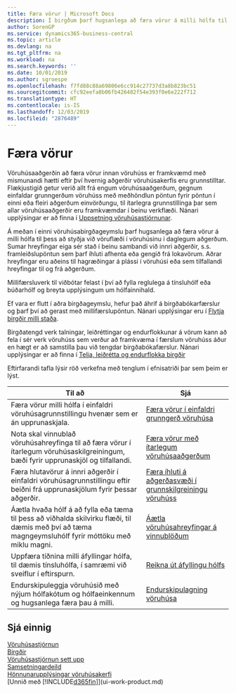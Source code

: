```yaml
---
title: Færa vörur | Microsoft Docs
description: Í birgðum þarf hugsanlega að færa vörur á milli hólfa til þess að styðja við flæði í vöruhúsinu í daglegum aðgerðum. Sumar hreyfingar eiga sér stað í beinu sambandi við innri aðgerðir, s.s. framleiðslupöntun sem þarf íhluti afhenta eða gengið frá lokavörum. Aðrar hreyfingar eru aðeins til hagræðingar á plássi í vöruhúsi eða sem tilfallandi hreyfingar til og frá aðgerðum.
author: SorenGP
ms.service: dynamics365-business-central
ms.topic: article
ms.devlang: na
ms.tgt_pltfrm: na
ms.workload: na
ms.search.keywords: ''
ms.date: 10/01/2019
ms.author: sgroespe
ms.openlocfilehash: f7fd88c88a69806e6cc914c27737d3a8b823bc51
ms.sourcegitcommit: cfc92eefa8b06fb426482f54e393f0e6e222f712
ms.translationtype: HT
ms.contentlocale: is-IS
ms.lasthandoff: 12/03/2019
ms.locfileid: "2876489"
---
```

# <a name="moving-items"></a>Færa vörur
Vöruhúsaaðgerðin að færa vörur innan vöruhúss er framkvæmd með mismunandi hætti eftir því hvernig aðgerðir vöruhúsakerfis eru grunnstilltar. Flækjustigið getur verið allt frá engum vöruhúsaaðgerðum, gegnum einfaldar grunngerðum vöruhúss með meðhöndlun pöntun fyrir pöntun í einni eða fleiri aðgerðum einvörðungu, til ítarlegra grunnstillinga þar sem allar vöruhúsaaðgerðir eru framkvæmdar í beinu verkflæði. Nánari upplýsingar er að finna í [Uppsetning vöruhúsastjórnunar](warehouse-setup-warehouse.md).

Á meðan í einni vöruhúsabirgðageymslu þarf hugsanlega að færa vörur á milli hólfa til þess að styðja við vöruflæði í vöruhúsinu í daglegum aðgerðum. Sumar hreyfingar eiga sér stað í beinu sambandi við innri aðgerðir, s.s. framleiðslupöntun sem þarf íhluti afhenta eða gengið frá lokavörum. Aðrar hreyfingar eru aðeins til hagræðingar á plássi í vöruhúsi eða sem tilfallandi hreyfingar til og frá aðgerðum.

Millifærsluverk til viðbótar felast í því að fylla reglulega á tínsluhólf eða búðarhólf og breyta upplýsingum um hólfainnihald.

Ef vara er flutt í aðra birgðageymslu, hefur það áhrif á birgðabókarfærslur og þarf því að gerast með millifærslupöntun. Nánari upplýsingar eru í [Flytja birgðir milli staða](inventory-how-transfer-between-locations.md).  

Birgðatengd verk talningar, leiðréttingar og endurflokkunar á vörum kann að fela í sér verk vöruhúss sem verður að framkvæma í færslum vöruhúss áður en hægt er að samstilla þau við tengdar birgðabókafærslur. Nánari upplýsingar er að finna í [Telja, leiðrétta og endurflokka birgðir](inventory-how-count-adjust-reclassify.md)  

 Eftirfarandi tafla lýsir röð verkefna með tenglum í efnisatriði þar sem þeim er lýst.   

|**Til að**|**Sjá**|  
|------------|-------------|  
|Færa vörur milli hólfa í einfaldri vöruhúsagrunnstillingu hvenær sem er án upprunaskjala.|[Færa vörur í einfaldri grunngerð vöruhúsa](warehouse-how-to-move-items-ad-hoc-in-basic-warehousing.md)|
|Nota skal vinnublað vöruhúsahreyfinga til að færa vörur í ítarlegum vöruhúsaskilgreiningum, bæði fyrir upprunaskjöl og tilfallandi.|[Færa vörur með ítarlegum vöruhúsaaðgerðum](warehouse-how-to-move-items-in-advanced-warehousing.md)|  
|Færa hlutavörur á innri aðgerðir í einfaldri vöruhúsagrunnstillingu eftir beiðni frá upprunaskjölum fyrir þessar aðgerðir.|[Færa íhluti á aðgerðasvæði í grunnskilgreiningu vöruhúss](warehouse-how-to-move-components-to-an-operation-area-in-basic-warehousing.md)|
|Áætla hvaða hólf á að fylla eða tæma til þess að viðhalda skilvirku flæði, til dæmis með því að tæma magngeymsluhólf fyrir móttöku með miklu magni.|[Áætla vöruhúsahreyfingar á vinnublöðum](warehouse-how-to-plan-warehouse-movements-in-worksheets.md)|
|Uppfæra tíðnina milli áfyllingar hólfa, til dæmis tínsluhólfa, í samræmi við sveiflur í eftirspurn.|[Reikna út áfyllingu hólfs](warehouse-how-to-calculate-bin-replenishment.md)|
|Endurskipuleggja vöruhúsið með nýjum hólfakótum og hólfaeinkennum og hugsanlega færa þau á milli.|[Endurskipulagning vöruhúsa](warehouse-how-to-restructure-warehouses.md)|  

## <a name="see-also"></a>Sjá einnig  
[Vöruhúsastjórnun](warehouse-manage-warehouse.md)  
[Birgðir](inventory-manage-inventory.md)  
[Vöruhúsastjórnun sett upp](warehouse-setup-warehouse.md)     
[Samsetningardeild](assembly-assemble-items.md)    
[Hönnunarupplýsingar vöruhúsakerfi](design-details-warehouse-management.md)  
[Unnið með [!INCLUDE[d365fin](includes/d365fin_md.md)]](ui-work-product.md)
